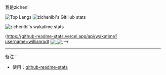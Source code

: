 我是zichen!

![Top Langs](https://github-readme-stats.vercel.app/api/top-langs/?username=zichenlbl&layout=compact)
![zichenlbl's GitHub stats](https://github-readme-stats.vercel.app/api?username=zichenlbl&show_icons=true)

![zichenlbl's wakatime stats](https://github-readme-stats.vercel.app/api/wakatime?username=zichenlbl)

(https://github-readme-stats.vercel.app/api/wakatime?username=willianrod)
<a href="https://github.com/zichenlbl/git">
  <img align="center" src="https://github-readme-stats.vercel.app/api/pin/?username=zichenlbl&repo=git" />
</a>
<a href="https://github.com/JavaWeb-Basics">
  <img align="center" src="https://github-readme-stats.vercel.app/api/pin/?username=zichenlbl&repo=JavaWeb-Basics" />
</a> -->

<hr/>

备注：
  - 使用：[github-readme-stats](https://github.com/anuraghazra/github-readme-stats)
